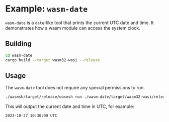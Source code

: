 # Example: `wasm-date`

`wasm-date` is a `date`-like tool that prints the current UTC date and time. It demonstrates how a wasm module can access the system clock.

## Building

```sh
cd wasm-date
cargo build --target wasm32-wasi --release
```

## Usage

The `wasm-date` tool does not require any special permissions to run.

```sh
./wasmsh/target/release/wasmsh run ./wasm-date/target/wasm32-wasi/release/wasm-date.wasm
```

This will output the current date and time in UTC, for example:
```
2023-10-27 10:30:00 UTC
```